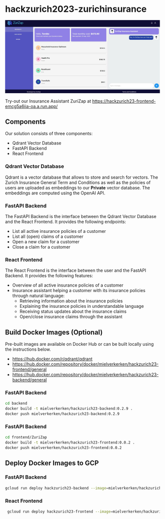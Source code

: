 # hackzurich2023-zurichinsurance

![ScreenShot](ZuriZap.JPG)

Try-out our Insurance Assistant ZuriZap at https://hackzurich23-frontend-emcg5a6iia-oa.a.run.app/

## Components
Our solution consists of three components:
- Qdrant Vector Database
- FastAPI Backend
- React Frontend

### Qdrant Vector Database
Qdrant is a vector database that allows to store and search for vectors. The Zurich Insurance General Term and Conditions as well as the policies of users are uploaded as embeddings to our **Private** vector database. The embeddings are computed using the OpenAI API.

### FastAPI Backend
The FastAPI Backend is the interface between the Qdrant Vector Database and the React Frontend. It provides the following endpoints:
- List all active insurance policies of a customer
- List all (open) claims of a customer
- Open a new claim for a customer
- Close a claim for a customer

### React Frontend
The React Frontend is the interface between the user and the FastAPI Backend. It provides the following features:
- Overview of all active insurance policies of a customer
- Insurance assistant helping a customer with its insurance policies through natural language:
  - Retrieving information about the insurance policies
  - Explaining the insurance policies in understandable language
  - Receiving status updates about the insurance claims
  - Open/close insurance claims through the assistant

## Build Docker Images (Optional)

Pre-built images are available on Docker Hub or can be built locally using the instructions below.
- https://hub.docker.com/r/qdrant/qdrant
- https://hub.docker.com/repository/docker/mielverkerken/hackzurich23-frontend/general
- https://hub.docker.com/repository/docker/mielverkerken/hackzurich23-backend/general

### FastAPI Backend
```bash
cd backend
docker build -t mielverkerken/hackzurich23-backend:0.2.9 .
docker push mielverkerken/hackzurich23-backend:0.2.9
```

### FastAPI Backend
```bash
cd frontend/ZuriZap
docker build -t mielverkerken/hackzurich23-frontend:0.0.2 .
docker push mielverkerken/hackzurich23-frontend:0.0.2
```

## Deploy Docker Images to GCP

### FastAPI Backend
```bash
gcloud run deploy hackzurich23-backend --image=mielverkerken/hackzurich23-backend:0.2.9 --platform managed  --update-env-vars OPENAI_API_KEY=<OPENAI_API_KEY>
```

### React Frontend
```bash
 gcloud run deploy hackzurich23-frontend --image=mielverkerken/hackzurich23-frontend:0.0.2 --platform managed
```